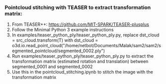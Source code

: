 ### Pointcloud stitching with TEASER to extract transformation matrix:
1. From TEASER++: https://github.com/MIT-SPARK/TEASER-plusplus
2. Follow the Minimal Python 3 example instructions
3. In examples/teaser_python_ply/teaser_python_ply.py, replace   dst_cloud = src_cloud.transform(T) with     dst_cloud = o3d.io.read_point_cloud("/home/netbot/Documents/Malak/sam2/sam2/segmented_pointcloud/segmented_0002.ply")
4. Run examples/teaser_python_ply/teaser_python_ply.py to extract the transformation matrix (estimated rotation and translation) between segmented_0001 and segmented_0002
5. Use this in the pointcloud_stitching.ipynb to stitch the image with the transformation matrix
